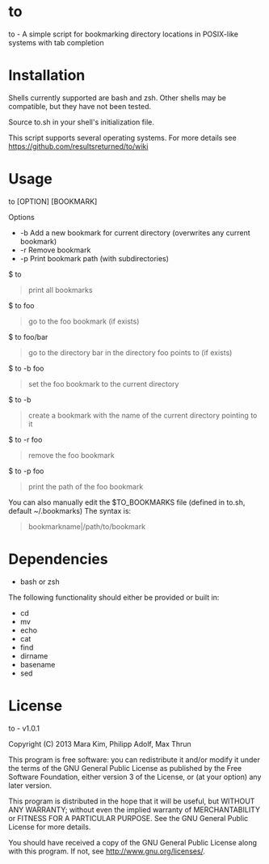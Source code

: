 to
==

to - A simple script for bookmarking directory locations in POSIX-like systems with tab completion


Installation
============

Shells currently supported are bash and zsh.  Other shells may be compatible, but they have not been tested.

Source to.sh in your shell's initialization file.

This script supports several operating systems.  For more details see https://github.com/resultsreturned/to/wiki


Usage
=====

to [OPTION] [BOOKMARK]

Options
* -b	Add a new bookmark for current directory (overwrites any current bookmark)
* -r	Remove bookmark
* -p	Print bookmark path (with subdirectories)

$ to
>print all bookmarks

$ to foo
>go to the foo bookmark (if exists)

$ to foo/bar
>go to the directory bar in the directory foo points to (if exists)

$ to -b foo
>set the foo bookmark to the current directory

$ to -b
>create a bookmark with the name of the current directory pointing to it

$ to -r foo
>remove the foo bookmark

$ to -p foo
>print the path of the foo bookmark

You can also manually edit the $TO_BOOKMARKS file (defined in to.sh, default ~/.bookmarks)
The syntax is:
>bookmarkname|/path/to/bookmark


Dependencies
============

* bash or zsh

The following functionality should either be provided or built in:
* cd
* mv
* echo
* cat
* find
* dirname
* basename
* sed

License
=======

to - v1.0.1

Copyright (C) 2013  Mara Kim, Philipp Adolf, Max Thrun

This program is free software: you can redistribute it and/or modify
it under the terms of the GNU General Public License as published by
the Free Software Foundation, either version 3 of the License, or
(at your option) any later version.

This program is distributed in the hope that it will be useful,
but WITHOUT ANY WARRANTY; without even the implied warranty of
MERCHANTABILITY or FITNESS FOR A PARTICULAR PURPOSE.  See the
GNU General Public License for more details.

You should have received a copy of the GNU General Public License
along with this program.  If not, see <http://www.gnu.org/licenses/>.
